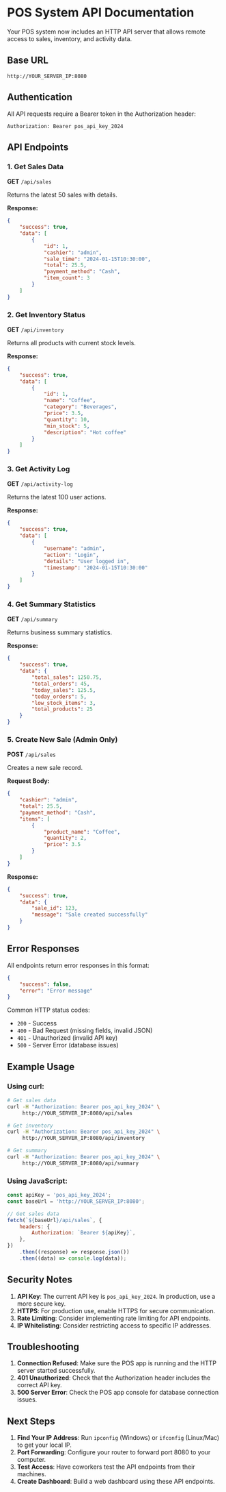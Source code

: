 # POS System API Documentation

Your POS system now includes an HTTP API server that allows remote access to sales, inventory, and activity data.

## Base URL

```
http://YOUR_SERVER_IP:8080
```

## Authentication

All API requests require a Bearer token in the Authorization header:

```
Authorization: Bearer pos_api_key_2024
```

## API Endpoints

### 1. Get Sales Data

**GET** `/api/sales`

Returns the latest 50 sales with details.

**Response:**

```json
{
	"success": true,
	"data": [
		{
			"id": 1,
			"cashier": "admin",
			"sale_time": "2024-01-15T10:30:00",
			"total": 25.5,
			"payment_method": "Cash",
			"item_count": 3
		}
	]
}
```

### 2. Get Inventory Status

**GET** `/api/inventory`

Returns all products with current stock levels.

**Response:**

```json
{
	"success": true,
	"data": [
		{
			"id": 1,
			"name": "Coffee",
			"category": "Beverages",
			"price": 3.5,
			"quantity": 10,
			"min_stock": 5,
			"description": "Hot coffee"
		}
	]
}
```

### 3. Get Activity Log

**GET** `/api/activity-log`

Returns the latest 100 user actions.

**Response:**

```json
{
	"success": true,
	"data": [
		{
			"username": "admin",
			"action": "Login",
			"details": "User logged in",
			"timestamp": "2024-01-15T10:30:00"
		}
	]
}
```

### 4. Get Summary Statistics

**GET** `/api/summary`

Returns business summary statistics.

**Response:**

```json
{
	"success": true,
	"data": {
		"total_sales": 1250.75,
		"total_orders": 45,
		"today_sales": 125.5,
		"today_orders": 5,
		"low_stock_items": 3,
		"total_products": 25
	}
}
```

### 5. Create New Sale (Admin Only)

**POST** `/api/sales`

Creates a new sale record.

**Request Body:**

```json
{
	"cashier": "admin",
	"total": 25.5,
	"payment_method": "Cash",
	"items": [
		{
			"product_name": "Coffee",
			"quantity": 2,
			"price": 3.5
		}
	]
}
```

**Response:**

```json
{
	"success": true,
	"data": {
		"sale_id": 123,
		"message": "Sale created successfully"
	}
}
```

## Error Responses

All endpoints return error responses in this format:

```json
{
	"success": false,
	"error": "Error message"
}
```

Common HTTP status codes:

- `200` - Success
- `400` - Bad Request (missing fields, invalid JSON)
- `401` - Unauthorized (invalid API key)
- `500` - Server Error (database issues)

## Example Usage

### Using curl:

```bash
# Get sales data
curl -H "Authorization: Bearer pos_api_key_2024" \
     http://YOUR_SERVER_IP:8080/api/sales

# Get inventory
curl -H "Authorization: Bearer pos_api_key_2024" \
     http://YOUR_SERVER_IP:8080/api/inventory

# Get summary
curl -H "Authorization: Bearer pos_api_key_2024" \
     http://YOUR_SERVER_IP:8080/api/summary
```

### Using JavaScript:

```javascript
const apiKey = 'pos_api_key_2024';
const baseUrl = 'http://YOUR_SERVER_IP:8080';

// Get sales data
fetch(`${baseUrl}/api/sales`, {
	headers: {
		Authorization: `Bearer ${apiKey}`,
	},
})
	.then((response) => response.json())
	.then((data) => console.log(data));
```

## Security Notes

1. **API Key**: The current API key is `pos_api_key_2024`. In production, use a more secure key.
2. **HTTPS**: For production use, enable HTTPS for secure communication.
3. **Rate Limiting**: Consider implementing rate limiting for API endpoints.
4. **IP Whitelisting**: Consider restricting access to specific IP addresses.

## Troubleshooting

1. **Connection Refused**: Make sure the POS app is running and the HTTP server started successfully.
2. **401 Unauthorized**: Check that the Authorization header includes the correct API key.
3. **500 Server Error**: Check the POS app console for database connection issues.

## Next Steps

1. **Find Your IP Address**: Run `ipconfig` (Windows) or `ifconfig` (Linux/Mac) to get your local IP.
2. **Port Forwarding**: Configure your router to forward port 8080 to your computer.
3. **Test Access**: Have coworkers test the API endpoints from their machines.
4. **Create Dashboard**: Build a web dashboard using these API endpoints.
